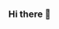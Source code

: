 ### Hi there 👋

<!--
**chajinjoo/chajinjoo** is a ✨ _special_ ✨ repository because its `README.md` (this file) appears on your GitHub profile.

                                                                [![Hits](https://hits.seeyoufarm.com/api/count/incr/badge.svg?url=https%3A%2F%2Fgithub.com%2Fgjbae1212%2Fhit-counter)](https://hits.seeyoufarm.com)                            
